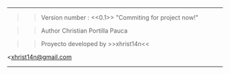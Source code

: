 ----------------------------------------------------------------------------------

>>Version number : <<0.1>> "Commiting for project now!"

>>Author Christian Portilla Pauca

>>Proyecto developed by >>xhrist14n<<

<<xhrist14n@gmail.com>

----------------------------------------------------------------------------------

